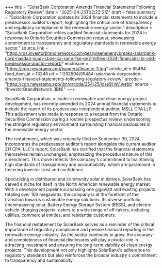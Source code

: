 +++
title = "SolarBank Corporation Amends Financial Statements Following Regulatory Review"
date = "2025-04-25T02:22:51Z"
draft = false
summary = "SolarBank Corporation updates its 2024 financial statements to include a predecessor auditor's report, highlighting the critical role of transparency and regulatory compliance in the renewable energy sector."
description = "SolarBank Corporation refiles audited financial statements for 2024 in response to Ontario Securities Commission request, showcasing commitment to transparency and regulatory standards in renewable energy sector."
source_link = "https://rss.investorbrandnetwork.com/ges/greenenergybreaks-solarbank-corp-nasdaq-suun-cboe-ca-sunn-fse-gy2-refiles-2024-financials-to-add-predecessor-auditor-report/"
enclosure = "https://cdn.newsramp.app/banners/finance-3.jpg"
article_id = 85484
feed_item_id = 13248
url = "/202504/85484-solarbank-corporation-amends-financial-statements-following-regulatory-review"
qrcode = "https://cdn.newsramp.app/ibn/qrcode/254/25/loss9HnV.webp"
source = "InvestorBrandNetwork (IBN)"
+++

<p>SolarBank Corporation, a leader in renewable and clean energy project development, has recently amended its 2024 annual financial statements to include the report of its predecessor independent auditor, MSLL CPA LLP. This adjustment was made in response to a request from the Ontario Securities Commission during a routine prospectus review, underscoring the stringent regulatory environment surrounding financial disclosures in the renewable energy sector.</p><p>The restatement, which was originally filed on September 30, 2024, incorporates the predecessor auditor's report alongside the current auditor ZH CPA, LLC's report. SolarBank has clarified that the financial statements themselves remain unchanged, emphasizing the procedural nature of this amendment. This move reflects the company's commitment to maintaining high standards of transparency and accountability, which are paramount in fostering investor trust and confidence.</p><p>Specializing in distributed and community solar initiatives, SolarBank has carved a niche for itself in the North American renewable energy market. With a development pipeline surpassing one gigawatt and existing projects totaling over 100 megawatts, the company is at the forefront of the transition towards sustainable energy solutions. Its diverse portfolio, encompassing solar, Battery Energy Storage System (BESS), and electric vehicle charging projects, caters to a wide range of off-takers, including utilities, commercial entities, and residential customers.</p><p>The financial restatement by SolarBank serves as a reminder of the critical importance of regulatory compliance and precise financial reporting in the renewable energy industry. As the sector continues to grow, the accuracy and completeness of financial disclosures will play a pivotal role in attracting investment and ensuring the long-term viability of clean energy projects. This development not only highlights SolarBank's adherence to regulatory standards but also reinforces the broader industry's commitment to transparency and sustainability.</p>